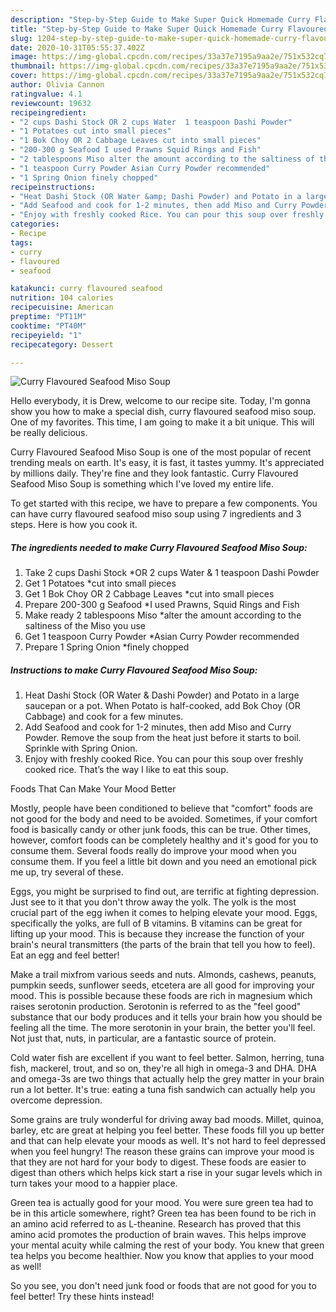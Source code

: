 ```yaml
---
description: "Step-by-Step Guide to Make Super Quick Homemade Curry Flavoured Seafood Miso Soup"
title: "Step-by-Step Guide to Make Super Quick Homemade Curry Flavoured Seafood Miso Soup"
slug: 1204-step-by-step-guide-to-make-super-quick-homemade-curry-flavoured-seafood-miso-soup
date: 2020-10-31T05:55:37.402Z
image: https://img-global.cpcdn.com/recipes/33a37e7195a9aa2e/751x532cq70/curry-flavoured-seafood-miso-soup-recipe-main-photo.jpg
thumbnail: https://img-global.cpcdn.com/recipes/33a37e7195a9aa2e/751x532cq70/curry-flavoured-seafood-miso-soup-recipe-main-photo.jpg
cover: https://img-global.cpcdn.com/recipes/33a37e7195a9aa2e/751x532cq70/curry-flavoured-seafood-miso-soup-recipe-main-photo.jpg
author: Olivia Cannon
ratingvalue: 4.1
reviewcount: 19632
recipeingredient:
- "2 cups Dashi Stock OR 2 cups Water  1 teaspoon Dashi Powder"
- "1 Potatoes cut into small pieces"
- "1 Bok Choy OR 2 Cabbage Leaves cut into small pieces"
- "200-300 g Seafood I used Prawns Squid Rings and Fish"
- "2 tablespoons Miso alter the amount according to the saltiness of the Miso you use"
- "1 teaspoon Curry Powder Asian Curry Powder recommended"
- "1 Spring Onion finely chopped"
recipeinstructions:
- "Heat Dashi Stock (OR Water &amp; Dashi Powder) and Potato in a large saucepan or a pot. When Potato is half-cooked, add Bok Choy (OR Cabbage) and cook for a few minutes."
- "Add Seafood and cook for 1-2 minutes, then add Miso and Curry Powder. Remove the soup from the heat just before it starts to boil. Sprinkle with Spring Onion."
- "Enjoy with freshly cooked Rice. You can pour this soup over freshly cooked rice. That’s the way I like to eat this soup."
categories:
- Recipe
tags:
- curry
- flavoured
- seafood

katakunci: curry flavoured seafood 
nutrition: 104 calories
recipecuisine: American
preptime: "PT11M"
cooktime: "PT40M"
recipeyield: "1"
recipecategory: Dessert

---
```



![Curry Flavoured Seafood Miso Soup](https://img-global.cpcdn.com/recipes/33a37e7195a9aa2e/751x532cq70/curry-flavoured-seafood-miso-soup-recipe-main-photo.jpg)

Hello everybody, it is Drew, welcome to our recipe site. Today, I'm gonna show you how to make a special dish, curry flavoured seafood miso soup. One of my favorites. This time, I am going to make it a bit unique. This will be really delicious.



Curry Flavoured Seafood Miso Soup is one of the most popular of recent trending meals on earth. It's easy, it is fast, it tastes yummy. It's appreciated by millions daily. They're fine and they look fantastic. Curry Flavoured Seafood Miso Soup is something which I've loved my entire life.


To get started with this recipe, we have to prepare a few components. You can have curry flavoured seafood miso soup using 7 ingredients and 3 steps. Here is how you cook it.

<!--inarticleads1-->

##### The ingredients needed to make Curry Flavoured Seafood Miso Soup:

1. Take 2 cups Dashi Stock *OR 2 cups Water &amp; 1 teaspoon Dashi Powder
1. Get 1 Potatoes *cut into small pieces
1. Get 1 Bok Choy OR 2 Cabbage Leaves *cut into small pieces
1. Prepare 200-300 g Seafood *I used Prawns, Squid Rings and Fish
1. Make ready 2 tablespoons Miso *alter the amount according to the saltiness of the Miso you use
1. Get 1 teaspoon Curry Powder *Asian Curry Powder recommended
1. Prepare 1 Spring Onion *finely chopped




<!--inarticleads2-->

##### Instructions to make Curry Flavoured Seafood Miso Soup:

1. Heat Dashi Stock (OR Water &amp; Dashi Powder) and Potato in a large saucepan or a pot. When Potato is half-cooked, add Bok Choy (OR Cabbage) and cook for a few minutes.
1. Add Seafood and cook for 1-2 minutes, then add Miso and Curry Powder. Remove the soup from the heat just before it starts to boil. Sprinkle with Spring Onion.
1. Enjoy with freshly cooked Rice. You can pour this soup over freshly cooked rice. That’s the way I like to eat this soup.




Foods That Can Make Your Mood Better


Mostly, people have been conditioned to believe that "comfort" foods are not good for the body and need to be avoided. Sometimes, if your comfort food is basically candy or other junk foods, this can be true. Other times, however, comfort foods can be completely healthy and it's good for you to consume them. Several foods really do improve your mood when you consume them. If you feel a little bit down and you need an emotional pick me up, try several of these.

Eggs, you might be surprised to find out, are terrific at fighting depression. Just see to it that you don't throw away the yolk. The yolk is the most crucial part of the egg iwhen it comes to helping elevate your mood. Eggs, specifically the yolks, are full of B vitamins. B vitamins can be great for lifting up your mood. This is because they increase the function of your brain's neural transmitters (the parts of the brain that tell you how to feel). Eat an egg and feel better!

Make a trail mixfrom various seeds and nuts. Almonds, cashews, peanuts, pumpkin seeds, sunflower seeds, etcetera are all good for improving your mood. This is possible because these foods are rich in magnesium which raises serotonin production. Serotonin is referred to as the "feel good" substance that our body produces and it tells your brain how you should be feeling all the time. The more serotonin in your brain, the better you'll feel. Not just that, nuts, in particular, are a fantastic source of protein.

Cold water fish are excellent if you want to feel better. Salmon, herring, tuna fish, mackerel, trout, and so on, they're all high in omega-3 and DHA. DHA and omega-3s are two things that actually help the grey matter in your brain run a lot better. It's true: eating a tuna fish sandwich can actually help you overcome depression. 

Some grains are truly wonderful for driving away bad moods. Millet, quinoa, barley, etc are great at helping you feel better. These foods fill you up better and that can help elevate your moods as well. It's not hard to feel depressed when you feel hungry! The reason these grains can improve your mood is that they are not hard for your body to digest. These foods are easier to digest than others which helps kick start a rise in your sugar levels which in turn takes your mood to a happier place.

Green tea is actually good for your mood. You were sure green tea had to be in this article somewhere, right? Green tea has been found to be rich in an amino acid referred to as L-theanine. Research has proved that this amino acid promotes the production of brain waves. This helps improve your mental acuity while calming the rest of your body. You knew that green tea helps you become healthier. Now you know that applies to your mood as well!

So you see, you don't need junk food or foods that are not good for you to feel better! Try  these hints  instead!

